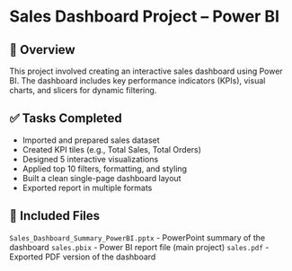# Sales Dashboard Project – Power BI

## 📌 Overview
This project involved creating an interactive sales dashboard using Power BI. The dashboard includes key performance indicators (KPIs), visual charts, and slicers for dynamic filtering.

## ✅ Tasks Completed
- Imported and prepared sales dataset
- Created KPI tiles (e.g., Total Sales, Total Orders)
- Designed 5 interactive visualizations
- Applied top 10 filters, formatting, and styling
- Built a clean single-page dashboard layout
- Exported report in multiple formats

## 📂 Included Files
`Sales_Dashboard_Summary_PowerBI.pptx` - PowerPoint summary of the dashboard
`sales.pbix` - Power BI report file (main project)
`sales.pdf` - Exported PDF version of the dashboard

